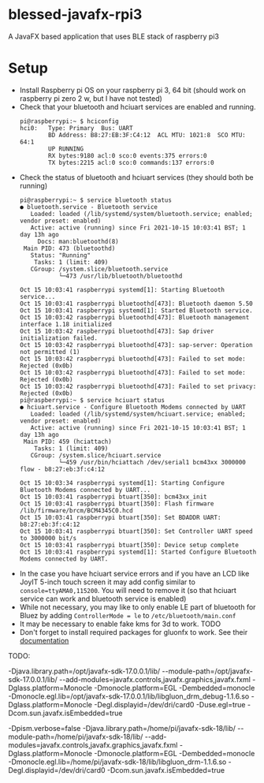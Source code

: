 # blessed-javafx-rpi3

A JavaFX based application that uses BLE stack of raspberry pi3

# Setup
- Install Raspberry pi OS on your raspberry pi 3, 64 bit (should work on raspberry pi zero 2 w, but I have not tested)
- Check that your bluetooth and hciuart services are enabled and running.
    ```
    pi@raspberrypi:~ $ hciconfig
    hci0:   Type: Primary  Bus: UART
            BD Address: B8:27:EB:3F:C4:12  ACL MTU: 1021:8  SCO MTU: 64:1
            UP RUNNING
            RX bytes:9180 acl:0 sco:0 events:375 errors:0
            TX bytes:2215 acl:0 sco:0 commands:137 errors:0
    ```
- Check the status of bluetooth and hciuart services (they should both be running)
    ```
    pi@raspberrypi:~ $ service bluetooth status
    ● bluetooth.service - Bluetooth service
       Loaded: loaded (/lib/systemd/system/bluetooth.service; enabled; vendor preset: enabled)
       Active: active (running) since Fri 2021-10-15 10:03:41 BST; 1 day 13h ago
         Docs: man:bluetoothd(8)
     Main PID: 473 (bluetoothd)
       Status: "Running"
        Tasks: 1 (limit: 409)
       CGroup: /system.slice/bluetooth.service
               └─473 /usr/lib/bluetooth/bluetoothd
    
    Oct 15 10:03:41 raspberrypi systemd[1]: Starting Bluetooth service...
    Oct 15 10:03:41 raspberrypi bluetoothd[473]: Bluetooth daemon 5.50
    Oct 15 10:03:41 raspberrypi systemd[1]: Started Bluetooth service.
    Oct 15 10:03:42 raspberrypi bluetoothd[473]: Bluetooth management interface 1.18 initialized
    Oct 15 10:03:42 raspberrypi bluetoothd[473]: Sap driver initialization failed.
    Oct 15 10:03:42 raspberrypi bluetoothd[473]: sap-server: Operation not permitted (1)
    Oct 15 10:03:42 raspberrypi bluetoothd[473]: Failed to set mode: Rejected (0x0b)
    Oct 15 10:03:42 raspberrypi bluetoothd[473]: Failed to set mode: Rejected (0x0b)
    Oct 15 10:03:42 raspberrypi bluetoothd[473]: Failed to set privacy: Rejected (0x0b)
    pi@raspberrypi:~ $ service hciuart status
    ● hciuart.service - Configure Bluetooth Modems connected by UART
       Loaded: loaded (/lib/systemd/system/hciuart.service; enabled; vendor preset: enabled)
       Active: active (running) since Fri 2021-10-15 10:03:41 BST; 1 day 13h ago
     Main PID: 459 (hciattach)
        Tasks: 1 (limit: 409)
       CGroup: /system.slice/hciuart.service
               └─459 /usr/bin/hciattach /dev/serial1 bcm43xx 3000000 flow - b8:27:eb:3f:c4:12
    
    Oct 15 10:03:34 raspberrypi systemd[1]: Starting Configure Bluetooth Modems connected by UART...
    Oct 15 10:03:41 raspberrypi btuart[350]: bcm43xx_init
    Oct 15 10:03:41 raspberrypi btuart[350]: Flash firmware /lib/firmware/brcm/BCM4345C0.hcd
    Oct 15 10:03:41 raspberrypi btuart[350]: Set BDADDR UART: b8:27:eb:3f:c4:12
    Oct 15 10:03:41 raspberrypi btuart[350]: Set Controller UART speed to 3000000 bit/s
    Oct 15 10:03:41 raspberrypi btuart[350]: Device setup complete
    Oct 15 10:03:41 raspberrypi systemd[1]: Started Configure Bluetooth Modems connected by UART.
    ```
- In the case you have hciuart service errors and if you have an LCD like JoyIT 5-inch touch screen it may add config similar to `console=ttyAMA0,115200`. You will need to remove it (so that hciuart service can work and bluetooth service is enabled)
- While not necessary, you may like to only enable LE part of bluetooth for Bluez by adding `ControllerMode = le` to `/etc/bluetooth/main.conf`
- It may be necessary to enable fake kms for 3d to work. TODO
- Don't forget to install required packages for gluonfx to work. See their [documentation](https://docs.gluonhq.com/#platforms_embedded) 


TODO:

-Djava.library.path=/opt/javafx-sdk-17.0.0.1/lib/ --module-path=/opt/javafx-sdk-17.0.0.1/lib/ --add-modules=javafx.controls,javafx.graphics,javafx.fxml -Dglass.platform=Monocle  -Dmonocle.platform=EGL -Dembedded=monocle -Dmonocle.egl.lib=/opt/javafx-sdk-17.0.0.1/lib/libgluon_drm_debug-1.1.6.so -Dglass.platform=Monocle -Degl.displayid=/dev/dri/card0  -Duse.egl=true -Dcom.sun.javafx.isEmbedded=true

-Dpism.verbose=false -Djava.library.path=/home/pi/javafx-sdk-18/lib/ --module-path=/home/pi/javafx-sdk-18/lib/ --add-modules=javafx.controls,javafx.graphics,javafx.fxml -Dglass.platform=Monocle  -Dmonocle.platform=EGL -Dembedded=monocle -Dmonocle.egl.lib=/home/pi/javafx-sdk-18/lib/libgluon_drm-1.1.6.so -Degl.displayid=/dev/dri/card0   -Dcom.sun.javafx.isEmbedded=true
